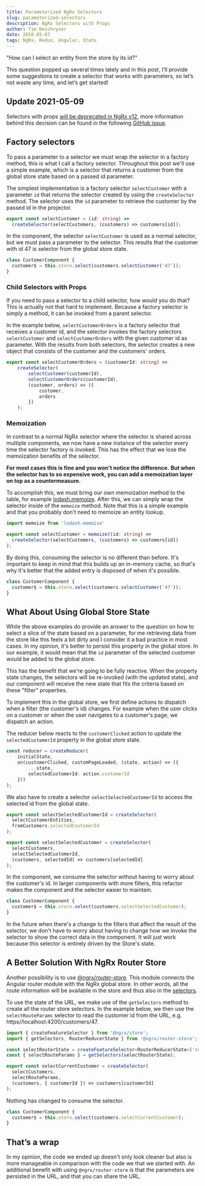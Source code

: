 ```yaml
---
title: Parameterized NgRx Selectors
slug: parameterized-selectors
description: NgRx Selectors with Props
author: Tim Deschryver
date: 2018-05-07
tags: NgRx, Redux, Angular, State
---
```


"How can I select an entity from the store by its id?"

This question popped up several times lately and in this post, I’ll provide some suggestions to create a selector that works with parameters, so let’s not waste any time, and let’s get started!

## Update 2021-05-09

Selectors with props [will be deprecated in NgRx v12](https://ngrx.io/guide/migration/v12), more information behind this decision can be found in the following [GitHub issue](https://github.com/ngrx/platform/issues/2980).

## Factory selectors

To pass a parameter to a selector we must wrap the selector in a factory method, this is what I call a factory selector.
Throughout this post we'll use a simple example, which is a selector that returns a customer from the global store state based on a passed id parameter.

The simplest implementation is a factory selector `selectCustomer` with a parameter `id` that returns the selector created by using the `createSelector` method. The selector uses the `id` parameter to retrieve the customer by the passed id in the projector.

```ts:customers.selectors.ts
export const selectCustomer = (id: string) =>
  createSelector(selectCustomers, (customers) => customers[id]);
```

In the component, the selector `selectCustomer` is used as a normal selector, but we must pass a parameter to the selector.
This results that the customer with id 47 is selector from the global store state.

```ts:customer.component.ts
class CustomerComponent {
  customer$ = this.store.select(customers.selectCustomer('47'));
}
```

### Child Selectors with Props

If you need to pass a selector to a child selector, how would you do that?
This is actually not that hard to implement.
Because a factory selector is simply a method, it can be invoked from a parent selector.

In the example below, `selectCustomerOrders` is a factory selector that receives a customer id, and the selector invokes the factory selectors `selectCustomer` and `selectCustomerOrders` with the given customer id as parameter.
With the results from both selectors, the selector creates a new object that consists of the customer and the customers' orders.

```ts:customers.selectors.ts
export const selectCustomerOrders = (customerId: string) =>
	createSelector(
		selectCustomer(customerId),
		selectCustomerOrders(customerId),
		(customer, orders) => ({
			customer,
			orders
		})
	);
```

### Memoization

In contrast to a normal NgRx selector where the selector is shared across multiple components, we now have a new instance of the selector every time the selector factory is invoked. This has the effect that we lose the memoization benefits of the selector.

**For most cases this is fine and you won't notice the difference.**
**But when the selector has to so expensive work, you can add a memoization layer on top as a countermeasure.**

To accomplish this, we must bring our own memoization method to the table, for example [lodash.memoize](https://www.npmjs.com/package/lodash.memoize). After this, we can simply wrap the selector inside of the `memoize` method. Note that this is a simple example and that you probably don't need to memoize an entity lookup.

```ts:customers.selectors.ts
import memoize from 'lodash.memoize'

export const selectCustomer = memoize((id: string) =>
  createSelector(selectCustomers, (customers) => customers[id])
);
```

By doing this, consuming the selector is no different than before.
It's important to keep in mind that this builds up an in-memory cache, so that's why it's better that the added entry is disposed of when it's possible.

```ts:customer.component.ts
class CustomerComponent {
  customer$ = this.store.select(customers.selectCustomer('47'));
}
```

## What About Using Global Store State

While the above examples do provide an answer to the question on how to select a slice of the state based on a parameter, for me retrieving data from the store like this feels a bit dirty and I consider it a bad practice in most cases. In my opinion, it's better to persist this property in the global store. In our example, it would mean that the `id` parameter of the selected customer would be added to the global store.

This has the benefit that we're going to be fully reactive.
When the property state changes, the selectors will be re-invoked (with the updated state), and our component will receive the new state that fits the criteria based on these "filter" properties.

To implement this in the global store, we first define actions to dispatch when a filter (the customer's id) changes. For example when the user clicks on a customer or when the user navigates to a customer's page, we dispatch an action.

The reducer below reacts to the `customerClicked` action to update the `selectedCustomerId` property in the global store state.

```ts{3-6}:customers.reducer.ts
const reducer = createReducer(
	initialState,
	on(customerClicked, customPageLoaded, (state, action) => ({
		...state,
		selectedCustomerId: action.customerId
	}))
);
```

We also have to create a selector `selectSelectedCustomerId` to access the selected id from the global state.

```ts:customers.selectors.ts
export const selectSelectedCustomerId = createSelector(
  selectCustomerEntities,
  fromCustomers.selectedCustomerId
);

export const selectSelectedCustomer = createSelector(
  selectCustomers,
  selectSelectedCustomerId,
  (customers, selectedId) => customers[selectedId]
);
```

In the component, we consume the selector without having to worry about the customer's id.
In larger components with more filters, this refactor makes the component and the selector easier to maintain.

```ts:customer.component.ts
class CustomerComponent {
  customer$ = this.store.select(customers.selectSelectedCustomer);
}
```

In the future when there's a change to the filters that affect the result of the selector, we don't have to worry about having to change how we invoke the selector to show the correct data in the component. It will just work because this selector is entirely driven by the Store's state.

## A Better Solution With NgRx Router Store

Another possibility is to use [@ngrx/router-store](https://ngrx.io/guide/router-store). This module connects the Angular router module with the NgRx global store. In other words, all the route information will be available in the store and thus also in the [selectors](https://ngrx.io/guide/router-store/selectors).

To use the state of the URL, we make use of the `getSelectors` method to create all the router store selectors.
In the example below, we then use the `selectRouteParams` selector to read the customer id from the URL, e.g. https//localhost:4200/customers/47.

```ts:customers.selectors.ts
import { createFeatureSelector } from '@ngrx/store';
import { getSelectors, RouterReducerState } from '@ngrx/router-store';

const selectRouterState = createFeatureSelector<RouterReducerState>('router');
const { selectRouteParams } = getSelectors(selectRouterState);

export const selectCurrentCustomer = createSelector(
  selectCustomers,
  selectRouteParams,
  (customers, { customerId }) => customers[customerId]
);
```

Nothing has changed to consume the selector.

```ts:customer.component.ts
class CustomerComponent {
  customer$ = this.store.select(customers.selectCurrentCustomer);
}
```

## That’s a wrap

In my opinion, the code we ended up doesn't only look cleaner but also is more manageable in comparison with the code we that we started with.
An additional benefit with using `@ngrx/router-store` is that the parameters are persisted in the URL, and that you can share the URL.

